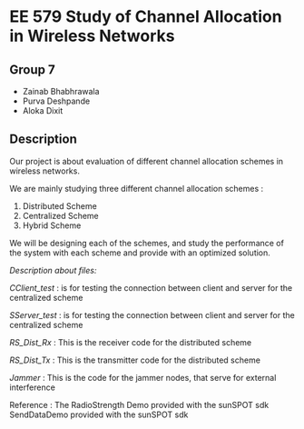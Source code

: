 # EE 579 Study of Channel Allocation in Wireless Networks
## Group 7
* Zainab Bhabhrawala
* Purva Deshpande
* Aloka Dixit

## Description
Our project is about evaluation of different channel allocation schemes in wireless networks.

We are mainly studying three different channel allocation schemes :

1. Distributed Scheme
2. Centralized Scheme
3. Hybrid Scheme

We will be designing each of the schemes, and study the performance of the system with each scheme and provide with an optimized solution.

_Description about files:_

_CClient_test_ : is for testing the connection between client and server for the centralized scheme

_SServer_test_ : is for testing the connection between client and server for the centralized scheme

_RS_Dist_Rx_ : This is the receiver code for the distributed scheme

_RS_Dist_Tx_ : This is the transmitter code for the distributed scheme

_Jammer_ : This is the code for the jammer nodes, that serve for external interference


Reference : The RadioStrength Demo provided with the sunSPOT sdk 
			SendDataDemo provided with the sunSPOT sdk